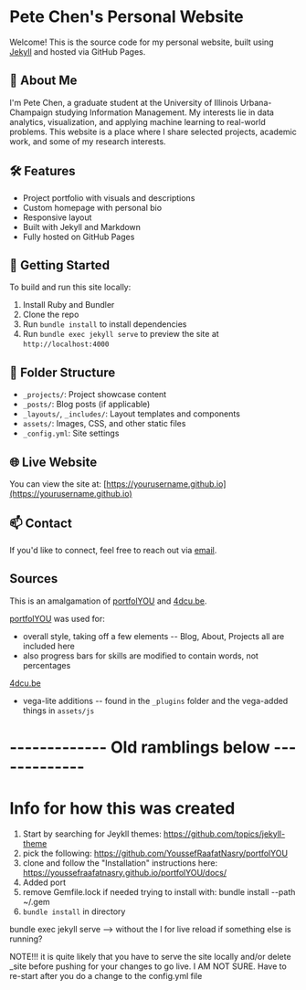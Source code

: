 # Pete Chen's Personal Website

Welcome! This is the source code for my personal website, built using [Jekyll](https://jekyllrb.com/) and hosted via GitHub Pages.

## 👋 About Me

I'm Pete Chen, a graduate student at the University of Illinois Urbana-Champaign studying Information Management. My interests lie in data analytics, visualization, and applying machine learning to real-world problems. This website is a place where I share selected projects, academic work, and some of my research interests.

## 🛠️ Features

- Project portfolio with visuals and descriptions
- Custom homepage with personal bio
- Responsive layout
- Built with Jekyll and Markdown
- Fully hosted on GitHub Pages

## 🚀 Getting Started

To build and run this site locally:

1. Install Ruby and Bundler
2. Clone the repo
3. Run `bundle install` to install dependencies
4. Run `bundle exec jekyll serve` to preview the site at `http://localhost:4000`

## 📁 Folder Structure

- `_projects/`: Project showcase content
- `_posts/`: Blog posts (if applicable)
- `_layouts/`, `_includes/`: Layout templates and components
- `assets/`: Images, CSS, and other static files
- `_config.yml`: Site settings

## 🌐 Live Website

You can view the site at: [https://yourusername.github.io](https://yourusername.github.io)

## 📫 Contact

If you'd like to connect, feel free to reach out via [email](mailto:xc24502@gmail.com).

## Sources

This is an amalgamation of [portfolYOU](https://github.com/YoussefRaafatNasry/portfolYOU) and [4dcu.be](https://github.com/4dcu-be/4dcu.be).

[portfolYOU](https://github.com/YoussefRaafatNasry/portfolYOU) was used for:
 * overall style, taking off a few elements -- Blog, About, Projects all are included here
 * also progress bars for skills are modified to contain words, not percentages
 
[4dcu.be](https://github.com/4dcu-be/4dcu.be)
 * vega-lite additions -- found in the `_plugins` folder and the vega-added things in `assets/js`


# ------------- Old ramblings below -------------

# Info for how this was created

1. Start by searching for Jeykll themes: https://github.com/topics/jekyll-theme
2. pick the following: https://github.com/YoussefRaafatNasry/portfolYOU
3. clone and follow the "Installation" instructions here: https://youssefraafatnasry.github.io/portfolYOU/docs/
4. Added port
5. remove Gemfile.lock if needed
trying to install with: bundle install --path ~/.gem
5. `bundle install` in directory 


bundle exec jekyll serve --> without the l for live reload if something else is running?

NOTE!!! it is quite likely that you have to serve the site locally and/or delete _site before pushing for your changes to go live.  I AM NOT SURE.  Have to re-start after you do a change to the config.yml file


